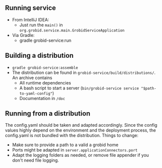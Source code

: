 ## Running service 

* From IntelliJ IDEA:
	* Just run the `main()` in `org.grobid.service.main.GrobidServiceApplication`
* Via Gradle:
	* gradle grobid-service:run
	
## Building a distribution

* `gradle grobid-service:assemble`
* The distribution can be found in `grobid-service/build/distributions/`. An archive contains
  * All runtime dependencies
  * A bash script to start a server (`bin/grobid-service service "$path-to-yaml-config"`)
  * Documentation in `/doc`

## Running from a distribution

The config.yaml should be taken and adapted accordingly. Since the config values highly depend
on the environment and the deployment process, the config.yaml is not bundled with the distribution.
Things to change:

* Make sure to provide a path to a valid a grobid home
* Ports might be adapted in `server.applicationConnectors.port`
* Adapt the logging folders as needed, or remove file appender if you don't need file logging.



